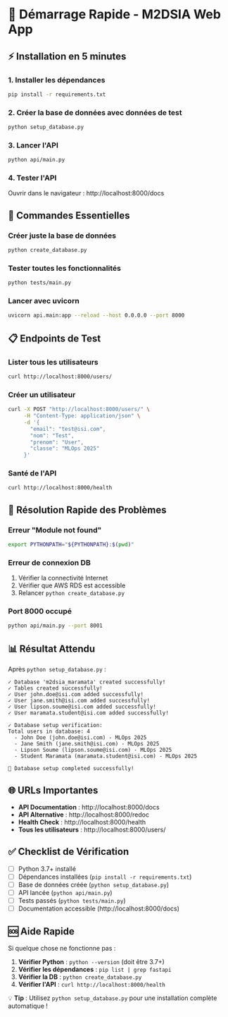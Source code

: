 # 🚀 Démarrage Rapide - M2DSIA Web App

## ⚡ Installation en 5 minutes

### 1. Installer les dépendances

```bash
pip install -r requirements.txt
```

### 2. Créer la base de données avec données de test

```bash
python setup_database.py
```

### 3. Lancer l'API

```bash
python api/main.py
```

### 4. Tester l'API

Ouvrir dans le navigateur : http://localhost:8000/docs

## 🎯 Commandes Essentielles

### Créer juste la base de données

```bash
python create_database.py
```

### Tester toutes les fonctionnalités

```bash
python tests/main.py
```

### Lancer avec uvicorn

```bash
uvicorn api.main:app --reload --host 0.0.0.0 --port 8000
```

## 📋 Endpoints de Test

### Lister tous les utilisateurs

```bash
curl http://localhost:8000/users/
```

### Créer un utilisateur

```bash
curl -X POST "http://localhost:8000/users/" \
     -H "Content-Type: application/json" \
     -d '{
       "email": "test@isi.com",
       "nom": "Test",
       "prenom": "User",
       "classe": "MLOps 2025"
     }'
```

### Santé de l'API

```bash
curl http://localhost:8000/health
```

## 🔧 Résolution Rapide des Problèmes

### Erreur "Module not found"

```bash
export PYTHONPATH="${PYTHONPATH}:$(pwd)"
```

### Erreur de connexion DB

1. Vérifier la connectivité Internet
2. Vérifier que AWS RDS est accessible
3. Relancer `python create_database.py`

### Port 8000 occupé

```bash
python api/main.py --port 8001
```

## 📊 Résultat Attendu

Après `python setup_database.py` :

```
✓ Database 'm2dsia_maramata' created successfully!
✓ Tables created successfully!
✓ User john.doe@isi.com added successfully!
✓ User jane.smith@isi.com added successfully!
✓ User lipson.soume@isi.com added successfully!
✓ User maramata.student@isi.com added successfully!

✓ Database setup verification:
Total users in database: 4
  - John Doe (john.doe@isi.com) - MLOps 2025
  - Jane Smith (jane.smith@isi.com) - MLOps 2025
  - Lipson Soume (lipson.soume@isi.com) - MLOps 2025
  - Student Maramata (maramata.student@isi.com) - MLOps 2025

🎉 Database setup completed successfully!
```

## 🌐 URLs Importantes

* **API Documentation** : http://localhost:8000/docs
* **API Alternative** : http://localhost:8000/redoc
* **Health Check** : http://localhost:8000/health
* **Tous les utilisateurs** : http://localhost:8000/users/

## ✅ Checklist de Vérification

* [ ] Python 3.7+ installé
* [ ] Dépendances installées (`pip install -r requirements.txt`)
* [ ] Base de données créée (`python setup_database.py`)
* [ ] API lancée (`python api/main.py`)
* [ ] Tests passés (`python tests/main.py`)
* [ ] Documentation accessible (http://localhost:8000/docs)

## 🆘 Aide Rapide

Si quelque chose ne fonctionne pas :

1. **Vérifier Python** : `python --version` (doit être 3.7+)
2. **Vérifier les dépendances** : `pip list | grep fastapi`
3. **Vérifier la DB** : `python create_database.py`
4. **Vérifier l'API** : `curl http://localhost:8000/health`

💡 **Tip** : Utilisez `python setup_database.py` pour une installation complète automatique !
